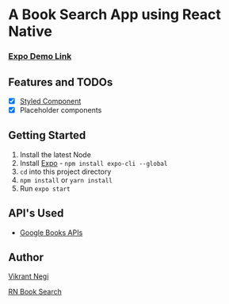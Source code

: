 # A Book Search App using React Native

### [Expo Demo Link](https://expo.io/@vikrantnegi/RNBookSearch?release-channel=prod-v1.0.0)

## Features and TODOs

- [x] [Styled Component](https://www.styled-components.com/docs/basics)
- [x] Placeholder components

## Getting Started

1. Install the latest Node
2. Install [Expo](https://expo.io/) - `npm install expo-cli --global`
3. `cd` into this project directory
4. `npm install` or `yarn install`
5. Run `expo start`

## API's Used

- [Google Books APIs](https://developers.google.com/books)

## Author

[Vikrant Negi](https://vikrantnegi.com/)

[RN Book Search](https://github.com/vikrantnegi/RN-Book-Search)
